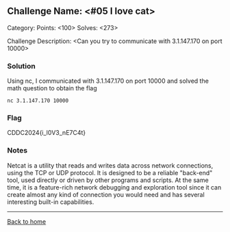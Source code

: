 ## Challenge Name: <#05 I love cat>
Category: <Cybersecurity>
Points: <100>
Solves: <273>

Challenge Description: 
<Can you try to communicate with 3.1.147.170 on port 10000>

### Solution

Using nc, I communicated with 3.1.147.170 on port 10000 and solved the math question to obtain the flag

`nc 3.1.147.170 10000`


### Flag
CDDC2024{i_l0V3_nE7C4t}


### Notes
Netcat is a utility that reads and writes data across network connections, using the TCP or UDP protocol. It is designed to be a reliable "back-end" tool, used directly or driven by other programs and scripts. At the same time, it is a feature-rich network debugging and exploration tool since it can create almost any kind of connection you would need and has several interesting built-in capabilities.
  
---
[Back to home](<link>)
